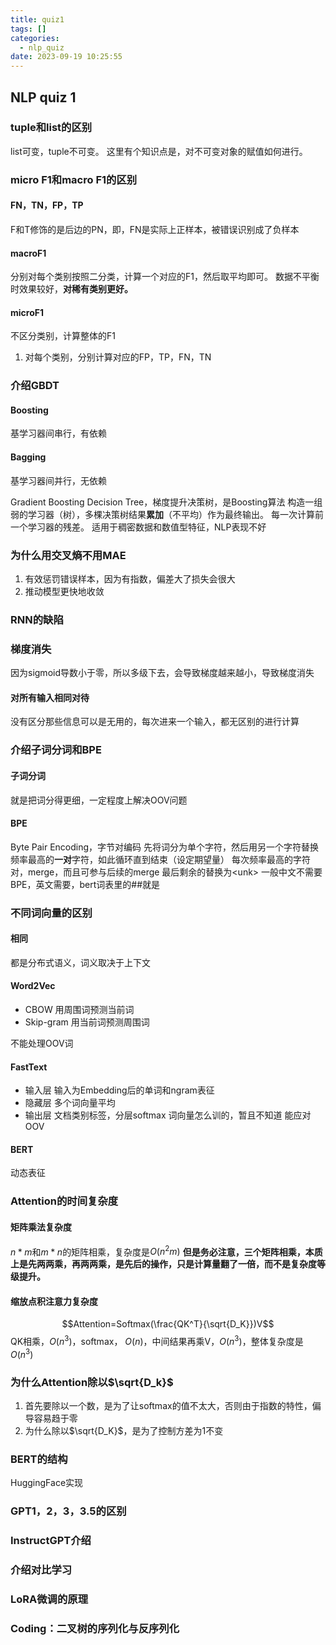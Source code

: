```yaml
---
title: quiz1
tags: []
categories:
  - nlp_quiz
date: 2023-09-19 10:25:55
---
```


## NLP quiz 1

### tuple和list的区别
list可变，tuple不可变。
这里有个知识点是，对不可变对象的赋值如何进行。
### micro F1和macro F1的区别
#### FN，TN，FP，TP
F和T修饰的是后边的PN，即，FN是实际上正样本，被错误识别成了负样本
#### macroF1
分别对每个类别按照二分类，计算一个对应的F1，然后取平均即可。
数据不平衡时效果较好，**对稀有类别更好。**

#### microF1
不区分类别，计算整体的F1
1. 对每个类别，分别计算对应的FP，TP，FN，TN

### 介绍GBDT
#### Boosting
基学习器间串行，有依赖
#### Bagging
基学习器间并行，无依赖

Gradient Boosting Decision Tree，梯度提升决策树，是Boosting算法
构造一组弱的学习器（树），多棵决策树结果**累加**（不平均）作为最终输出。
每一次计算前一个学习器的残差。
适用于稠密数据和数值型特征，NLP表现不好

### 为什么用交叉熵不用MAE
1. 有效惩罚错误样本，因为有指数，偏差大了损失会很大
2. 推动模型更快地收敛

### RNN的缺陷
### 梯度消失
因为sigmoid导数小于零，所以多级下去，会导致梯度越来越小，导致梯度消失
#### 对所有输入相同对待
没有区分那些信息可以是无用的，每次进来一个输入，都无区别的进行计算

### 介绍子词分词和BPE
#### 子词分词
就是把词分得更细，一定程度上解决OOV问题
#### BPE 
Byte Pair Encoding，字节对编码
先将词分为单个字符，然后用另一个字符替换频率最高的**一对**字符，如此循环直到结束（设定期望量）
每次频率最高的字符对，merge，而且可参与后续的merge
最后剩余的替换为\<unk>
一般中文不需要BPE，英文需要，bert词表里的##就是

### 不同词向量的区别
#### 相同
都是分布式语义，词义取决于上下文
#### Word2Vec
- CBOW 用周围词预测当前词
- Skip-gram 用当前词预测周围词

不能处理OOV词
#### FastText
- 输入层 输入为Embedding后的单词和ngram表征
- 隐藏层 多个词向量平均
- 输出层 文档类别标签，分层softmax
词向量怎么训的，暂且不知道
能应对OOV

#### BERT
动态表征

### Attention的时间复杂度
#### 矩阵乘法复杂度
$n*m$和$m*n$的矩阵相乘，复杂度是$O(n^2m)$
**但是务必注意，三个矩阵相乘，本质上是先两两乘，再两两乘，是先后的操作，只是计算量翻了一倍，而不是复杂度等级提升。**
#### 缩放点积注意力复杂度
$$Attention=Softmax(\frac{QK^T}{\sqrt{D_K}})V$$
QK相乘，$O(n^3)$，softmax， $O(n)$，中间结果再乘V，$O(n^3)$，整体复杂度是$O(n^3)$
### 为什么Attention除以$\sqrt{D_k}$
1. 首先要除以一个数，是为了让softmax的值不太大，否则由于指数的特性，偏导容易趋于零
2. 为什么除以$\sqrt{D_K}$，是为了控制方差为1不变
### BERT的结构
HuggingFace实现

### GPT1，2，3，3.5的区别

### InstructGPT介绍

### 介绍对比学习

### LoRA微调的原理

### Coding：二叉树的序列化与反序列化

